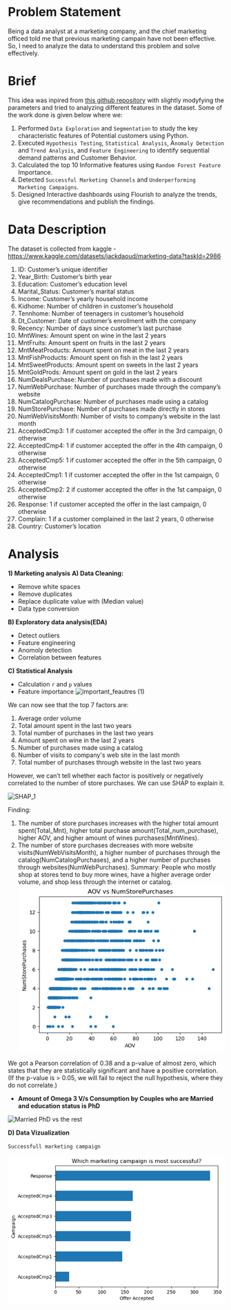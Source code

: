 
# Problem Statement
Being a data analyst at a marketing company, and the chief marketing officed told me that previous marketing campain have not been effective. So, I need to analyze the data to understand this problem and solve effectively.

# Brief
This idea was inpired from [this github repository](https://github.com/adiag321/CRM-Analysis-for-Marketing-data) with slightly modyfying the parameters and tried to analyzing different features in the dataset. Some of the work done is given below where we: 
1) Performed `Data Exploration` and `Segmentation` to study the key characteristic features of Potential customers using Python.
2) Executed `Hypothesis Testing`, `Statistical Analysis`, A`nomaly Detection` and `Trend Analysis`, and `Feature Engineering` to identify sequential demand patterns and Customer Behavior.
3) Calculated the top 10 Informative features using `Random Forest Feature` Importance.
4) Detected `Successful Marketing Channels` and `Underperforming Marketing Campaigns`.
5) Designed Interactive dashboards using Flourish to analyze the trends, give recommendations and publish the findings.

# Data Description
The dataset is collected from kaggle - https://www.kaggle.com/datasets/jackdaoud/marketing-data?taskId=2986

1. ID: Customer’s unique identifier
2. Year_Birth: Customer’s birth year
3. Education: Customer’s education level
4. Marital_Status: Customer’s marital status
5. Income: Customer’s yearly household income
6. Kidhome: Number of children in customer’s household
7. Tennhome: Number of teenagers in customer’s household
8. Dt_Customer: Date of customer’s enrollment with the company
9. Recency: Number of days since customer’s last purchase
10. MntWines: Amount spent on wine in the last 2 years
11. MntFruits: Amount spent on fruits in the last 2 years
12. MntMeatProducts: Amount spent on meat in the last 2 years
13. MntFishProducts: Amount spent on fish in the last 2 years
14. MntSweetProducts: Amount spent on sweets in the last 2 years
15. MntGoldProds: Amount spent on gold in the last 2 years
16. NumDealsPurchase: Number of purchases made with a discount
17. NumWebPurchase: Number of purchases made through the company’s website
18. NumCatalogPurchase: Number of purchases made using a catalog
19. NumStorePurchase: Number of purchases made directly in stores
20. NumWebVisitsMonth: Number of visits to company’s website in the last month
21. AcceptedCmp3: 1 if customer accepted the offer in the 3rd campaign, 0 otherwise
22. AcceptedCmp4: 1 if customer accepted the offer in the 4th campaign, 0 otherwise
23. AcceptedCmp5: 1 if customer accepted the offer in the 5th campaign, 0 otherwise
24. AcceptedCmp1: 1 if customer accepted the offer in the 1st campaign, 0 otherwise
25. AcceptedCmp2: 2 if customer accepted the offer in the 1st campaign, 0 otherwise
26. Response: 1 if customer accepted the offer in the last campaign, 0 otherwise
27. Complain: 1 if a customer complained in the last 2 years, 0 otherwise
28. Country: Customer’s location

# Analysis
**1) Marketing analysis**
**A) Data Cleaning:**
- Remove white spaces 
- Remove duplicates
- Replace duplicate value with (Median value)
- Data type conversion

**B) Exploratory data analysis(EDA)**
- Detect outliers
- Feature engineering
- Anomoly detection
- Correlation between features

**C) Statistical Analysis**
- Calculation `r` and `p` values
- Feature importance ![important_feautres (1)](https://github.com/mukullesner/CRM-Market-Analysis/assets/66059914/2414c9bf-683b-4ec7-be98-bcd2bb1694ec)

We can now see that the top 7 factors are:

1. Average order volume
2. Total amount spent in the last two years
3. Total number of purchases in the last two years
4. Amount spent on wine in the last 2 years
5. Number of purchases made using a catalog
6. Number of visits to company's web site in the last month
7. Total number of purchases through website in the last two years

However, we can’t tell whether each factor is positively or negatively correlated to the number of store purchases. We can use SHAP to explain it.

<img width="667" alt="SHAP_1" src="https://github.com/mukullesner/CRM-Market-Analysis/assets/66059914/965fe763-10ce-438d-becb-aff342fe65c9">

Finding:

1. The number of store purchases increases with the higher total amount spent(Total_Mnt), higher total purchase amount(Total_num_purchase), higher AOV, and higher amount of wines purchases(MntWines).
2. The number of store purchases decreases with more website visits(NumWebVisitsMonth), a higher number of purchases through the catalog(NumCatalogPurchases), and a higher number of purchases through websites(NumWebPurchases).
Summary: People who mostly shop at stores tend to buy more wines, have a higher average order volume, and shop less through the internet or catalog.
![AOV](Images/AOV%20vs%20NumStorePurchases.png)

We got a Pearson correlation of 0.38 and a p-value of almost zero, which states that they are statistically significant and have a positive correlation. (If the p-value is > 0.05, we will fail to reject the null hypothesis, where they do not correlate.)

- **Amount of Omega 3 V/s Consumption by Couples who are Married and education status is PhD**

![Married PhD vs the rest](https://github.com/mukullesner/CRM-Market-Analysis/assets/66059914/c3692c4a-f253-47e6-8bb7-37e1f72e8621)



**D) Data Vizualization**

`Successfull marketing campaign`

![campaign](Images/Which%20marketing%20campaign%20is%20most%20successful.png)
